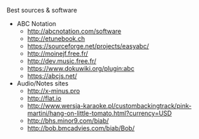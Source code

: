 Best sources & software

* ABC Notation
  * http://abcnotation.com/software
  * http://etunebook.ch
  * https://sourceforge.net/projects/easyabc/
  * http://moinejf.free.fr/
  * http://dev.music.free.fr/
  * https://www.dokuwiki.org/plugin:abc
  * https://abcjs.net/
* Audio/Notes sites
  * http://x-minus.pro
  * http://flat.io
  * http://www.wersja-karaoke.pl/custombackingtrack/pink-martini/hang-on-little-tomato.html?currency=USD
  * http://bhs.minor9.com/biab/
  * http://bob.bmcadvies.com/biab/Bob/
